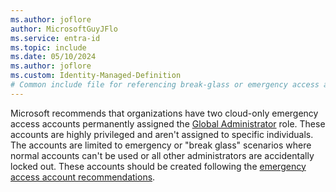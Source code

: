 ```yaml
---
ms.author: joflore
author: MicrosoftGuyJFlo
ms.service: entra-id
ms.topic: include
ms.date: 05/10/2024
ms.author: joflore
ms.custom: Identity-Managed-Definition
# Common include file for referencing break-glass or emergency access accounts.
---
```


Microsoft recommends that organizations have two cloud-only emergency access accounts permanently assigned the [Global Administrator](/entra/identity/role-based-access-control/permissions-reference#global-administrator) role. These accounts are highly privileged and aren't assigned to specific individuals. The accounts are limited to emergency or "break glass" scenarios where normal accounts can't be used or all other administrators are accidentally locked out. These accounts should be created following the [emergency access account recommendations](/entra/identity/role-based-access-control/security-emergency-access).
